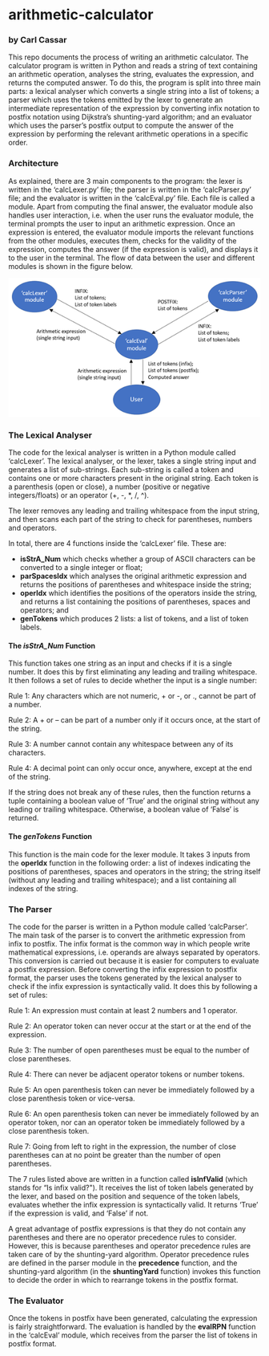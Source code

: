 # arithmetic-calculator
### by Carl Cassar
This repo documents the process of writing an arithmetic calculator. The calculator program is written in Python and reads a string of text containing an arithmetic operation, analyses the string, evaluates the expression, and returns the computed answer. To do this, the program is split into three main parts: a lexical analyser which converts a single string into a list of tokens; a parser which uses the tokens emitted by the lexer to generate an intermediate representation of the expression by converting infix notation to postfix notation using Dijkstra’s shunting-yard algorithm; and an evaluator which uses the parser’s postfix output to compute the answer of the expression by performing the relevant arithmetic operations in a specific order.

### Architecture
As explained, there are 3 main components to the program: the lexer is written in the ‘calcLexer.py’ file; the parser is written in the ‘calcParser.py’ file; and the evaluator is written in the ‘calcEval.py’ file. Each file is called a module. Apart from computing the final answer, the evaluator module also handles user interaction, i.e. when the user runs the evaluator module, the terminal prompts the user to input an arithmetic expression. Once an expression is entered, the evaluator module imports the relevant functions from the other modules, executes them, checks for the validity of the expression, computes the answer (if the expression is valid), and displays it to the user in the terminal. The flow of data between the user and different modules is shown in the figure below.

![architecture](https://github.com/utlond/arithmetic-calculator/blob/main/architecture.png)

### The Lexical Analyser
The code for the lexical analyser is written in a Python module called ‘calcLexer’. The lexical analyser, or the lexer, takes a single string input and generates a list of sub-strings. Each sub-string is called a token and contains one or more characters present in the original string. Each token is a parenthesis (open or close), a number (positive or negative integers/floats) or an operator (+, -, *, /, ^).

The lexer removes any leading and trailing whitespace from the input string, and then scans each part of the string to check for parentheses, numbers and operators.

In total, there are 4 functions inside the ‘calcLexer’ file. These are:

- **isStrA_Num** which checks whether a group of ASCII characters can be converted to a single integer or float;
- **parSpacesIdx** which analyses the original arithmetic expression and returns the positions of parentheses and whitespace inside the string;
- **operIdx** which identifies the positions of the operators inside the string, and returns a list containing the positions of parentheses, spaces and operators; and
- **genTokens** which produces 2 lists: a list of tokens, and a list of token labels.

#### The ***isStrA_Num*** Function

This function takes one string as an input and checks if it is a single number. It does this by first eliminating any leading and trailing whitespace. It then follows a set of rules to decide whether the input is a single number:

Rule 1: Any characters which are not numeric, + or -, or ., cannot be part of a number.

Rule 2: A + or – can be part of a number only if it occurs once, at the start of the string.

Rule 3: A number cannot contain any whitespace between any of its characters.

Rule 4: A decimal point can only occur once, anywhere, except at the end of the string.

If the string does not break any of these rules, then the function returns a tuple containing a boolean value of ‘True’ and the original string without any leading or trailing whitespace. Otherwise, a boolean value of ‘False’ is returned.

#### The ***genTokens*** Function

This function is the main code for the lexer module. It takes 3 inputs from the **operIdx** function in the following order: a list of indexes indicating the positions of parentheses, spaces and operators in the string; the string itself (without any leading and trailing whitespace); and a list containing all indexes of the string.

### The Parser

The code for the parser is written in a Python module called ‘calcParser’. The main task of the parser is to convert the arithmetic expression from infix to postfix. The infix format is the common way in which people write mathematical expressions, i.e. operands are always separated by operators. This conversion is carried out because it is easier for computers to evaluate a postfix expression. Before converting the infix expression to postfix format, the parser uses the tokens generated by the lexical analyser to check if the infix expression is syntactically valid. It does this by following a set of rules:

Rule 1: An expression must contain at least 2 numbers and 1 operator.

Rule 2: An operator token can never occur at the start or at the end of the expression.

Rule 3: The number of open parentheses must be equal to the number of close parentheses.

Rule 4: There can never be adjacent operator tokens or number tokens.

Rule 5: An open parenthesis token can never be immediately followed by a close parenthesis token or vice-versa.

Rule 6: An open parenthesis token can never be immediately followed by an operator token, nor can an operator token be immediately followed by a close parenthesis token.

Rule 7: Going from left to right in the expression, the number of close parentheses can at no point be greater than the number of open parentheses.

The 7 rules listed above are written in a function called **isInfValid** (which stands for “Is infix valid?"). It receives the list of token labels generated by the lexer, and based on the position and sequence of the token labels, evaluates whether the infix expression is syntactically valid. It returns ‘True’ if the expression is valid, and ‘False’ if not.

A great advantage of postfix expressions is that they do not contain any parentheses and there are no operator precedence rules to consider. However, this is because parentheses and operator precedence rules are taken care of by the shunting-yard algorithm. Operator precedence rules are defined in the parser module in the **precedence** function, and the shunting-yard algorithm (in the **shuntingYard** function) invokes this function to decide the order in which to rearrange tokens in the postfix format.

### The Evaluator

Once the tokens in postfix have been generated, calculating the expression is fairly straightforward. The evaluation is handled by the **evalRPN** function in the ‘calcEval’ module, which receives from the parser the list of tokens in postfix format.
